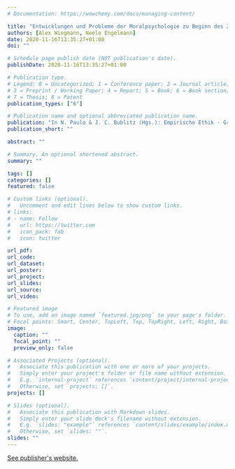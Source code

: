 ```yaml
---
# Documentation: https://wowchemy.com/docs/managing-content/

title: "Entwicklungen und Probleme der Moralpsychologie zu Beginn des 21. Jahrhunderts"
authors: [Alex Wiegmann, Neele Engelmann]
date: 2020-11-16T13:35:27+01:00
doi: ""

# Schedule page publish date (NOT publication's date).
publishDate: 2020-11-16T13:35:27+01:00

# Publication type.
# Legend: 0 = Uncategorized; 1 = Conference paper; 2 = Journal article;
# 3 = Preprint / Working Paper; 4 = Report; 5 = Book; 6 = Book section;
# 7 = Thesis; 8 = Patent
publication_types: ["6"]

# Publication name and optional abbreviated publication name.
publication: "In N. Paulo & J. C. Bublitz (Hgs.): Empirische Ethik - Grundlagentexte aus Psychologie und Philosophie (pp. 139-175). Suhrkamp Verlag, Berlin"
publication_short: ""

abstract: ""

# Summary. An optional shortened abstract.
summary: ""

tags: []
categories: []
featured: false

# Custom links (optional).
#   Uncomment and edit lines below to show custom links.
# links:
# - name: Follow
#   url: https://twitter.com
#   icon_pack: fab
#   icon: twitter

url_pdf:
url_code:
url_dataset:
url_poster:
url_project:
url_slides:
url_source:
url_video:

# Featured image
# To use, add an image named `featured.jpg/png` to your page's folder. 
# Focal points: Smart, Center, TopLeft, Top, TopRight, Left, Right, BottomLeft, Bottom, BottomRight.
image:
  caption: ""
  focal_point: ""
  preview_only: false

# Associated Projects (optional).
#   Associate this publication with one or more of your projects.
#   Simply enter your project's folder or file name without extension.
#   E.g. `internal-project` references `content/project/internal-project/index.md`.
#   Otherwise, set `projects: []`.
projects: []

# Slides (optional).
#   Associate this publication with Markdown slides.
#   Simply enter your slide deck's filename without extension.
#   E.g. `slides: "example"` references `content/slides/example/index.md`.
#   Otherwise, set `slides: ""`.
slides: ""
---
```

[See publisher's website.](https://www.suhrkamp.de/buecher/empirische_ethik-_29892.html)